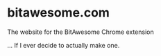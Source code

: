 bitawesome.com
==============

The website for the BitAwesome Chrome extension

... If I ever decide to actually make one.